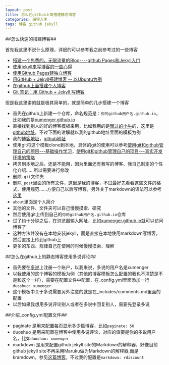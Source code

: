 ```yaml
---
layout: post
title: 怎么在github上面搭建静态博客
categories: 编程人生
tags: 博客 github jekyll
---
```



##怎么快速的搭建博客##

首先我这里不说什么原理，详细的可以参考我之前参考过的一些博客

* [搭建一个免费的，无限流量的Blog----github Pages和Jekyll入门](http://www.ruanyifeng.com/blog/2012/08/blogging_with_jekyll.html)
* [使用jekyll来写博客的一些心得](http://blog.nswebfrog.com/2012/12/20/use-jekyll/)
* [使用Github Pages建独立博客](http://beiyuu.com/github-pages/)
* [用GitHub + Jekyll搭建博客 -- 以Ubuntu为例](http://trefoil.github.io/2013/10/05/jekyll.html)
* [在github上面搭建个人博客](http://blog.wangmingkuo.com/build-a-blog-on-github/)
* [Git 笔记：用 Github + Jekyll 写博客](http://huangziwei.com/tech/blogging-with-git-github-and-jekyll/)

但是我这里讲的就是极其简单的，就是简单的几步搭建一个博客

* 首先在github上新建一个仓库，命名规范是：`你的github用户名.github.io`，比如我的是[xumenger.github.io](https://github.com/xumenger/xumenger.github.io)
* 直接找到别人的好的博客模板来用，比如我用的是[飘过的小牛](http://github.thinkingbar.com/)的，这里是[github地址](https://github.com/niushuai/reading)，不过下面的讲解就以我的github地址里面的模板为例
* 我的[博客地址](http://xumenger.github.io/)，[github地址](https://github.com/xumenger/xumenger.github.io)
* 使用git将这个模板clone到本地，具体的git的使用可以参考[使用git和github管理自己的项目---基础操作学习](http://xumenger.github.io/github-git-learn/)，[使用git和github管理自己的项目---真实开发环境的策略](http://xumenger.github.io/github-git-use/)
* 拷贝到本地之后，还是不能用，因为里面还有我写的博客、我自己制定的个性化介绍……所以需要进行修改
* 删除`.git`文件夹
* 删除`_post`里面的所有文件，这里是我的博客，不过最好先看看这些文件的格式、使用规范……方便自己以后写博客，另外关于markdown的语法可以参考[这里](http://xumenger.github.io/markdown-grammar/)  
* `about`里面是个人简介
* 其他的文件、文件夹可以自己慢慢摸索、研究
* 然后使用git上传到自己的`你的github用户名.github.io`仓库
* 过了约十分钟之后，在浏览器输入网址，比如[xumenger.github.io](https://github.com/xumenger/xumenger.github.io)就可以访问博客了
* 这种方法并没有在本地安装jekyll，而是直接在本地使用markdown写博客，然后直接上传到github上
* 更多的东西、规律自己在使用的时候慢慢摸索、理解

##怎么在github上的静态博客使用多说评论##

* 首先要在[多说](http://duoshuo.com/)上注册一个账户，以我来说，多说的用户名是xumenger
* 以我使用的这个博客的模板为例（其他的博客模板怎么配置的我也不清楚是不是和这个一样），需要在配置文件中配置，在_config.yml里面添加一行`duoshuo: xumenger`
* 这个模板中关于多说需要另外注意的就是在_includes/comments.md里面的配置
* 以后如果我想用多说评论别人或者在多说中回复别人，需要先登录多说

##介绍_config.yml配置文件##

* paginate 是用来配置每页显示多少篇博客，比如`paginate: 50`
* duoshuo 是用来配置在博客中使用多说评论，对应的值要是你的多说用户名，比如`duoshuo: xumenger`
* markdown 是用来配置github jekyll site的Markdown的解释器，好像目前github jekyll site不再采用Maruku做为Markdown的解释器,而是kramdown，参见[这篇博客](http://blog.csdn.net/loveaborn/article/details/25535227)。不过我的配置是`markdown: rdiscount`